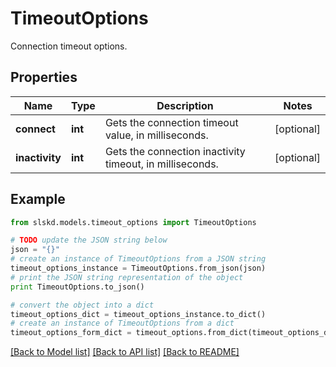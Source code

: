 # TimeoutOptions

Connection timeout options.

## Properties
Name | Type | Description | Notes
------------ | ------------- | ------------- | -------------
**connect** | **int** | Gets the connection timeout value, in milliseconds. | [optional]
**inactivity** | **int** | Gets the connection inactivity timeout, in milliseconds. | [optional]

## Example

```python
from slskd.models.timeout_options import TimeoutOptions

# TODO update the JSON string below
json = "{}"
# create an instance of TimeoutOptions from a JSON string
timeout_options_instance = TimeoutOptions.from_json(json)
# print the JSON string representation of the object
print TimeoutOptions.to_json()

# convert the object into a dict
timeout_options_dict = timeout_options_instance.to_dict()
# create an instance of TimeoutOptions from a dict
timeout_options_form_dict = timeout_options.from_dict(timeout_options_dict)
```
[[Back to Model list]](../README.md#documentation-for-models) [[Back to API list]](../README.md#documentation-for-api-endpoints) [[Back to README]](../README.md)
